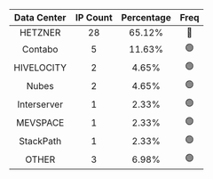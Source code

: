 | Data Center | IP Count | Percentage | Freq |
|:------------:|:--------:|:-----------:|:-----:|
| HETZNER | 28 | 65.12% | 🔴 |
| Contabo | 5 | 11.63% | 🟢 |
| HIVELOCITY | 2 | 4.65% | 🟢 |
| Nubes | 2 | 4.65% | 🟢 |
| Interserver | 1 | 2.33% | 🟢 |
| MEVSPACE | 1 | 2.33% | 🟢 |
| StackPath | 1 | 2.33% | 🟢 |
| OTHER | 3 | 6.98% | 🟢 |